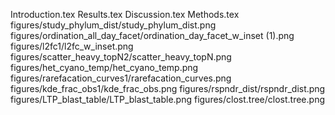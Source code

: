 Introduction.tex
Results.tex
Discussion.tex
Methods.tex
figures/study_phylum_dist/study_phylum_dist.png
figures/ordination_all_day_facet/ordination_day_facet_w_inset (1).png
figures/l2fc1/l2fc_w_inset.png
figures/scatter_heavy_topN2/scatter_heavy_topN.png
figures/het_cyano_temp/het_cyano_temp.png
figures/rarefacation_curves1/rarefacation_curves.png
figures/kde_frac_obs1/kde_frac_obs.png
figures/rspndr_dist/rspndr_dist.png
figures/LTP_blast_table/LTP_blast_table.png
figures/clost.tree/clost.tree.png
